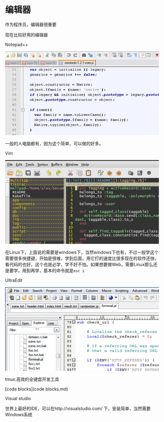 # 编辑器

作为程序员，编辑器很重要

现在比较好用的编辑器

Notepad++

![Notepad++](11002651_2x4j.png)

一般的人电脑都有，因为这个简单，可以做的好多。

Vim

![Vim](11002958_q724.png)

在Linux下，上面说的需要是windows下，当然windows下也有，不过一般学这个需要很多快捷键，开始是很难，学到后面，用它打的速度比很多现在的软件还快，看代码的也好，这个也是必学，学不好不怕。如果想要做Web，需要Linux那么还是要学，用到再学，基本的命令就是`esc i` 

UltraEdit

![UltraEdit](11003000_AErn.png)

tmux:高效的全键盘开发工具

[code blocks](code blocks.md)

Visual studio

世界上最好的IDE，可以在http://visualstudio.com/ 下，安装简单，当然需要Windows系统


 